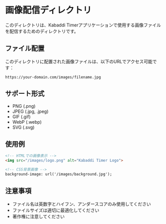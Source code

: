 # 画像配信ディレクトリ

このディレクトリは、Kabaddi Timerアプリケーションで使用する画像ファイルを配信するためのディレクトリです。

## ファイル配置

このディレクトリに配置された画像ファイルは、以下のURLでアクセス可能です：

```
https://your-domain.com/images/filename.jpg
```

## サポート形式

- PNG (.png)
- JPEG (.jpg, .jpeg)
- GIF (.gif)
- WebP (.webp)
- SVG (.svg)

## 使用例

```html
<!-- HTMLでの画像表示 -->
<img src="/images/logo.png" alt="Kabaddi Timer Logo">

<!-- CSS背景画像 -->
background-image: url('/images/background.jpg');
```

## 注意事項

- ファイル名は英数字とハイフン、アンダースコアのみ使用してください
- ファイルサイズは適切に最適化してください
- 著作権に注意してください